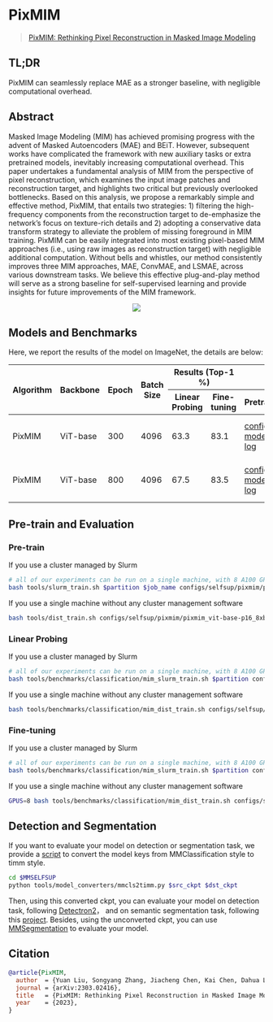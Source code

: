 # PixMIM

> [PixMIM: Rethinking Pixel Reconstruction in Masked Image Modeling
](https://arxiv.org/abs/2303.02416)

## TL;DR 
PixMIM can seamlessly replace MAE as a stronger baseline, with
negligible computational overhead.

<!-- [ALGORITHM] -->

## Abstract

Masked Image Modeling (MIM) has achieved promising progress with the advent of Masked Autoencoders
(MAE) and BEiT. However, subsequent works have complicated the framework with new auxiliary tasks or extra pretrained models, 
inevitably increasing computational overhead. This paper undertakes a fundamental analysis of
MIM from the perspective of pixel reconstruction, which
examines the input image patches and reconstruction target, and highlights two critical but previously overlooked
bottlenecks. Based on this analysis, we propose a remarkably simple and effective method, PixMIM, that entails two
strategies: 1) filtering the high-frequency components from
the reconstruction target to de-emphasize the network’s focus on texture-rich details and 2) adopting a conservative
data transform strategy to alleviate the problem of missing foreground in MIM training. PixMIM can be easily
integrated into most existing pixel-based MIM approaches
(i.e., using raw images as reconstruction target) with negligible additional computation. Without bells and whistles,
our method consistently improves three MIM approaches,
MAE, ConvMAE, and LSMAE, across various downstream
tasks. We believe this effective plug-and-play method will
serve as a strong baseline for self-supervised learning and
provide insights for future improvements of the MIM framework.

<div align=center>
<img src="https://user-images.githubusercontent.com/30762564/226782993-28b2b20f-9143-4514-8c61-1aa81146d159.png"/>
</div>

## Models and Benchmarks

Here, we report the results of the model on ImageNet, the details are below:

<table class="docutils">
<thead>
  <tr>
	    <th rowspan="2">Algorithm</th>
	    <th rowspan="2">Backbone</th>
	    <th rowspan="2">Epoch</th>
      <th rowspan="2">Batch Size</th>
      <th colspan="2" align="center">Results (Top-1 %)</th>
      <th colspan="3" align="center">Links</th>
	</tr>
	<tr>
      <th>Linear Probing</th>
      <th>Fine-tuning</th>
      <th>Pretrain</th>
      <th>Linear Probing</th>
      <th>Fine-tuning</th>
	</tr>
  </thead>
    <tr>
      <td>PixMIM</td>
	    <td>ViT-base</td>
	    <td>300</td>
      <td>4096</td>
      <td>63.3</td>
      <td>83.1</td>
      <td><a href='https://github.com/open-mmlab/mmselfsup/blob/1.x/configs/selfsup/pixmim/pixmim_vit-base-p16_8xb512-amp-coslr-300e_in1k.py'> config </a> | <a href='https://download.openmmlab.com/mmselfsup/1.x/pixmim/pixmim_vit-base-p16_8xb512-amp-coslr-300e_in1k/pixmim_vit-base-p16_8xb512-amp-coslr-300e_in1k_20230322-3304a88c.pth'> model </a> | <a href='https://download.openmmlab.com/mmselfsup/1.x/pixmim/pixmim_vit-base-p16_8xb512-amp-coslr-300e_in1k/pixmim_vit-base-p16_8xb512-amp-coslr-300e_in1k_20230322-3304a88c.json'> log </a></td>
      <td><a href='https://github.com/open-mmlab/mmselfsup/blob/1.x/configs/selfsup/pixmim/classification/vit-base-p16_linear-8xb2048-coslr-torchvision-transform-90e_in1k.py'> config </a> | <a href='https://download.openmmlab.com/mmselfsup/1.x/pixmim/pixmim_vit-base-p16_8xb512-amp-coslr-300e_in1k/vit-base-p16_linear-8xb2048-torchvision-transform-coslr-90e_in1k/vit-base-p16_linear-8xb2048-torchvision-transform-coslr-90e_in1k_20230322-72322af8.pth'> model </a> | <a href='https://download.openmmlab.com/mmselfsup/1.x/pixmim/pixmim_vit-base-p16_8xb512-amp-coslr-300e_in1k/vit-base-p16_linear-8xb2048-torchvision-transform-coslr-90e_in1k/vit-base-p16_linear-8xb2048-torchvision-transform-coslr-90e_in1k_20230322-72322af8.json'> log </a></td>
      <td><a href='https://github.com/open-mmlab/mmselfsup/blob/1.x/configs/selfsup/pixmim/classification/vit-base-p16_ft-8xb128-coslr-100e_in1k.py'> config </a> | <a href='https://download.openmmlab.com/mmselfsup/1.x/pixmim/pixmim_vit-base-p16_8xb512-amp-coslr-300e_in1k/vit-base-p16_ft-8xb128-coslr-100e_in1k/vit-base-p16_ft-8xb128-coslr-100e_in1k_20230322-7eba2bc2.pth'> model </a> | <a href='https://download.openmmlab.com/mmselfsup/1.x/pixmim/pixmim_vit-base-p16_8xb512-amp-coslr-300e_in1k/vit-base-p16_ft-8xb128-coslr-100e_in1k/vit-base-p16_ft-8xb128-coslr-100e_in1k_20230322-7eba2bc2.json'> log </a></td>
	</tr>
    <tr>
      <td>PixMIM</td>
	    <td>ViT-base</td>
	    <td>800</td>
      <td>4096</td>
      <td>67.5</td>
      <td>83.5</td>
      <td><a href='https://github.com/open-mmlab/mmselfsup/blob/1.x/configs/selfsup/pixmim/pixmim_vit-base-p16_8xb512-amp-coslr-800e_in1k.py'> config </a> | <a href='https://download.openmmlab.com/mmselfsup/1.x/pixmim/pixmim_vit-base-p16_8xb512-amp-coslr-800e_in1k/pixmim_vit-base-p16_8xb512-amp-coslr-800e_in1k_20230322-e8137924.pth'> model </a> | <a href='https://download.openmmlab.com/mmselfsup/1.x/pixmim/pixmim_vit-base-p16_8xb512-amp-coslr-800e_in1k/pixmim_vit-base-p16_8xb512-amp-coslr-800e_in1k_20230322-e8137924.json'> log </a></td>
      <td><a href='https://github.com/open-mmlab/mmselfsup/blob/1.x/configs/selfsup/pixmim/classification/vit-base-p16_linear-8xb2048-coslr-torchvision-transform-90e_in1k.py'> config </a> | <a href='https://download.openmmlab.com/mmselfsup/1.x/pixmim/pixmim_vit-base-p16_8xb512-amp-coslr-800e_in1k/vit-base-p16_linear-8xb2048-torchvision-transform-coslr-90e_in1k/vit-base-p16_linear-8xb2048-torchvision-transform-coslr-90e_in1k_20230322-12c15568.pth'> model </a> | <a href='https://download.openmmlab.com/mmselfsup/1.x/pixmim/pixmim_vit-base-p16_8xb512-amp-coslr-800e_in1k/vit-base-p16_linear-8xb2048-torchvision-transform-coslr-90e_in1k/vit-base-p16_linear-8xb2048-torchvision-transform-coslr-90e_in1k_20230322-12c15568.json'> log </a></td>
      <td><a href='https://github.com/open-mmlab/mmselfsup/blob/1.x/configs/selfsup/pixmim/classification/vit-base-p16_ft-8xb128-coslr-100e_in1k.py'> config </a> | <a href='https://download.openmmlab.com/mmselfsup/1.x/pixmim/pixmim_vit-base-p16_8xb512-amp-coslr-800e_in1k/vit-base-p16_ft-8xb128-coslr-100e_in1k/vit-base-p16_ft-8xb128-coslr-100e_in1k_20230322-616b1a7f.pth'> model </a> | <a href='https://download.openmmlab.com/mmselfsup/1.x/pixmim/pixmim_vit-base-p16_8xb512-amp-coslr-800e_in1k/vit-base-p16_ft-8xb128-coslr-100e_in1k/vit-base-p16_ft-8xb128-coslr-100e_in1k_20230322-616b1a7f.json'> log </a></td>
	</tr>
  </tbody>
</table>

## Pre-train and Evaluation

### Pre-train

If you use a cluster managed by Slurm

```sh
# all of our experiments can be run on a single machine, with 8 A100 GPUs
bash tools/slurm_train.sh $partition $job_name configs/selfsup/pixmim/pixmim_vit-base-p16_8xb512-amp-coslr-300e_in1k.py --amp
```

If you use a single machine without any cluster management software

```sh
bash tools/dist_train.sh configs/selfsup/pixmim/pixmim_vit-base-p16_8xb512-amp-coslr-300e_in1k.py 8 --amp
```

### Linear Probing

If you use a cluster managed by Slurm

```sh
# all of our experiments can be run on a single machine, with 8 A100 GPUs
bash tools/benchmarks/classification/mim_slurm_train.sh $partition configs/selfsup/pixmim/classification/vit-base-p16_linear-8xb2048-coslr-torchvision-transform-90e_in1k.py --amp
```

If you use a single machine without any cluster management software

```sh
bash tools/benchmarks/classification/mim_dist_train.sh configs/selfsup/pixmim/classification/vit-base-p16_linear-8xb2048-coslr-torchvision-transform-90e_in1k.py 8 --amp
```

### Fine-tuning

If you use a cluster managed by Slurm

```sh
# all of our experiments can be run on a single machine, with 8 A100 GPUs
bash tools/benchmarks/classification/mim_slurm_train.sh $partition configs/selfsup/pixmim/classification/vit-base-p16_ft-8xb128-coslr-100e_in1k.py $pretrained_model --amp
```

If you use a single machine without any cluster management software

```sh
GPUS=8 bash tools/benchmarks/classification/mim_dist_train.sh configs/selfsup/pixmim/classification/vit-base-p16_ft-8xb128-coslr-100e_in1k.py $pretrained_model --amp
```


## Detection and Segmentation

If you want to evaluate your model on detection or segmentation task, we provide a [script](https://github.com/open-mmlab/mmselfsup/blob/dev-1.x/tools/model_converters/mmcls2timm.py) to convert the model keys from MMClassification style to timm style.

```sh
cd $MMSELFSUP
python tools/model_converters/mmcls2timm.py $src_ckpt $dst_ckpt
```

Then, using this converted ckpt, you can evaluate your model on detection task, following [Detectron2](https://github.com/facebookresearch/detectron2/tree/main/projects/ViTDet)，
and on semantic segmentation task, following this [project](https://github.com/implus/mae_segmentation). Besides, using the unconverted ckpt, you can use
[MMSegmentation](https://github.com/open-mmlab/mmsegmentation/tree/master/configs/mae) to evaluate your model.


## Citation

```bibtex
@article{PixMIM,
  author  = {Yuan Liu, Songyang Zhang, Jiacheng Chen, Kai Chen, Dahua Lin},
  journal = {arXiv:2303.02416},
  title   = {PixMIM: Rethinking Pixel Reconstruction in Masked Image Modeling},
  year    = {2023},
}
```

